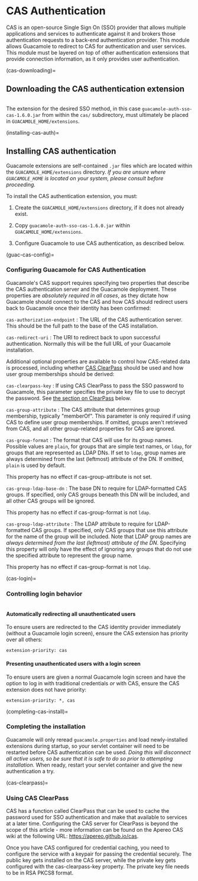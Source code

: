 CAS Authentication
==================

CAS is an open-source Single Sign On (SSO) provider that allows multiple
applications and services to authenticate against it and brokers those
authentication requests to a back-end authentication provider. This module
allows Guacamole to redirect to CAS for authentication and user services. This
module must be layered on top of other authentication extensions that provide
connection information, as it only provides user authentication.

(cas-downloading)=

Downloading the CAS authentication extension
--------------------------------------------

```{include} include/sso-download.md
```

The extension for the desired SSO method, in this case
`guacamole-auth-sso-cas-1.6.0.jar` from within the `cas/` subdirectory, must
ultimately be placed in `GUACAMOLE_HOME/extensions`.

(installing-cas-auth)=

Installing CAS authentication
-----------------------------

Guacamole extensions are self-contained `.jar` files which are located within
the `GUACAMOLE_HOME/extensions` directory. *If you are unsure where
`GUACAMOLE_HOME` is located on your system, please consult
[](configuring-guacamole) before proceeding.*

To install the CAS authentication extension, you must:

1. Create the `GUACAMOLE_HOME/extensions` directory, if it does not already
   exist.

2. Copy `guacamole-auth-sso-cas-1.6.0.jar` within `GUACAMOLE_HOME/extensions`.

3. Configure Guacamole to use CAS authentication, as described below.

(guac-cas-config)=

### Configuring Guacamole for CAS Authentication

Guacamole's CAS support requires specifying two properties that describe the
CAS authentication server and the Guacamole deployment. These properties are
*absolutely required in all cases*, as they dictate how Guacamole should
connect to the CAS and how CAS should redirect users back to Guacamole once
their identity has been confirmed:

`cas-authorization-endpoint`
: The URL of the CAS authentication server. This should be the full path to the
  base of the CAS installation.

`cas-redirect-uri`
: The URI to redirect back to upon successful authentication. Normally this
  will be the full URL of your Guacamole installation.

Additional optional properties are available to control how CAS-related data is
processed, including whether [CAS ClearPass](cas-clearpass) should be used and
how user group memberships should be derived:

`cas-clearpass-key`
: If using CAS ClearPass to pass the SSO password to Guacamole, this parameter
  specifies the private key file to use to decrypt the password. See [the section
  on ClearPass](cas-clearpass) below.

`cas-group-attribute`
: The CAS attribute that determines group membership, typically "memberOf".
  This parameter is only required if using CAS to define user group memberships.
  If omitted, groups aren't retrieved from CAS, and all other group-related
  properties for CAS are ignored.

`cas-group-format`
: The format that CAS will use for its group names. Possible values are
  `plain`, for groups that are simple text names, or `ldap`, for groups that are
  represented as LDAP DNs. If set to `ldap`, group names are always determined
  from the last (leftmost) attribute of the DN. If omitted, `plain` is used by
  default.

  This property has no effect if cas-group-attribute is not set.

`cas-group-ldap-base-dn`
: The base DN to require for LDAP-formatted CAS groups. If specified, only CAS
  groups beneath this DN will be included, and all other CAS groups will be
  ignored.

  This property has no effect if cas-group-format is not `ldap`.

`cas-group-ldap-attribute`
: The LDAP attribute to require for LDAP-formatted CAS groups. If specified,
  only CAS groups that use this attribute for the name of the group will be
  included. Note that LDAP group names are *always determined from the last
  (leftmost) attribute of the DN*. Specifying this property will only have the
  effect of ignoring any groups that do not use the specified attribute to
  represent the group name.

  This property has no effect if cas-group-format is not `ldap`.

(cas-login)=

### Controlling login behavior

```{include} include/sso-login-behavior.md
```

#### Automatically redirecting all unauthenticated users

To ensure users are redirected to the CAS identity provider immediately
(without a Guacamole login screen), ensure the CAS extension has priority over
all others:

```
extension-priority: cas
```

#### Presenting unauthenticated users with a login screen

To ensure users are given a normal Guacamole login screen and have the option
to log in with traditional credentials _or_ with CAS, ensure the CAS extension
does not have priority:

```
extension-priority: *, cas
```

(completing-cas-install)=

### Completing the installation

Guacamole will only reread `guacamole.properties` and load newly-installed
extensions during startup, so your servlet container will need to be restarted
before CAS authentication can be used. *Doing this will disconnect all active
users, so be sure that it is safe to do so prior to attempting installation.*
When ready, restart your servlet container and give the new authentication a
try.

(cas-clearpass)=

### Using CAS ClearPass

CAS has a function called ClearPass that can be used to cache the password used
for SSO authentication and make that available to services at a later time.
Configuring the CAS server for ClearPass is beyond the scope of this article -
more information can be found on the Apereo CAS wiki at the following URL:
<https://apereo.github.io/cas>.

Once you have CAS configured for credential caching, you need to configure the
service with a keypair for passing the credential securely. The public key gets
installed on the CAS server, while the private key gets configured with the
cas-clearpass-key property. The private key file needs to be in RSA PKCS8
format.

